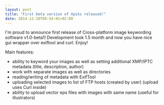 ```yaml
---
layout: post
title: "First beta version of Xpiks released!"
date: 2014-12-28T09:54:01+02:00
---
```


I'm proud to announce first release of Cross-platform image keywording software v1.0-beta1! Development took 1.5 month and now you have nice gui wrapper over exiftool and curl. Enjoy!

Main features:
- ability to keyword your images as well as setting additional XMP/IPTC metadata (title, description, author)
- work with separate images as well as directories
- reading/writing of metadata with ExifTool
- uploading selected images to list of FTP hosts (created by user) (upload uses Curl inside)
- ability to upload vector eps files with images with same name (useful for illustrators)
